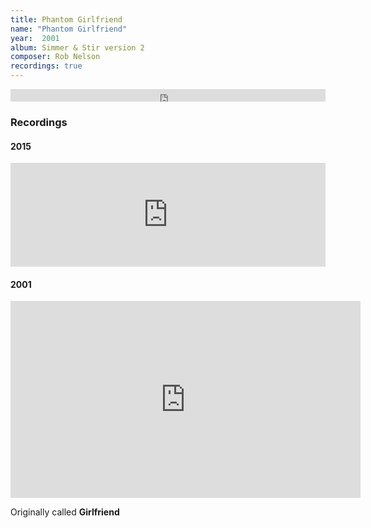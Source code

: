 ```yaml
---
title: Phantom Girlfriend
name: "Phantom Girlfriend"
year:  2001
album: Simmer & Stir version 2
composer: Rob Nelson
recordings: true
---
```


<iframe width="100%" height="20" scrolling="no" frameborder="no" allow="autoplay" src="https://w.soundcloud.com/player/?url=https%3A//api.soundcloud.com/tracks/166265990&color=%23ff5500&inverse=false&auto_play=false&show_user=true"></iframe>
<h3>Recordings</h3>

<h4>2015</h4>

<iframe width="100%" height="166" scrolling="no" frameborder="no" allow="autoplay" src="https://w.soundcloud.com/player/?url=https%3A//api.soundcloud.com/tracks/166265990&color=%23ff5500&auto_play=false&hide_related=false&show_comments=true&show_user=true&show_reposts=false&show_teaser=true"></iframe>

<h4>2001</h4>

<iframe width="560" height="315" src="https://www.youtube.com/embed/ZmotqRG_BNI" frameborder="0" allow="accelerometer; autoplay; encrypted-media; gyroscope; picture-in-picture" allowfullscreen></iframe>


<p>Originally called <b>Girlfriend</b></p>
